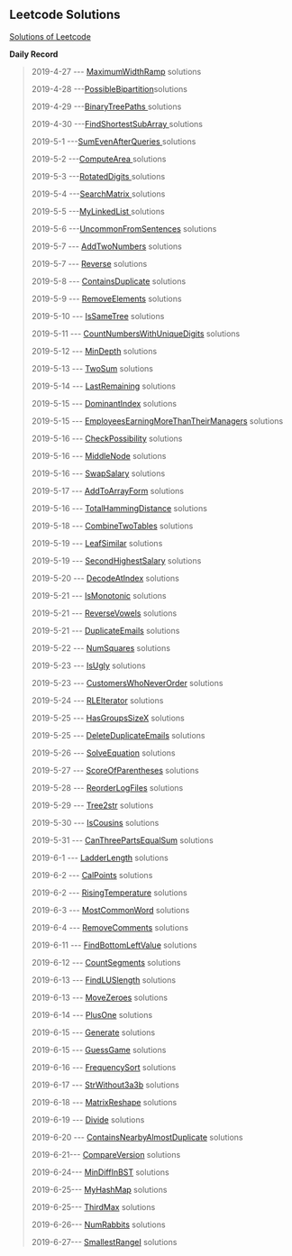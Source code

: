 ## **Leetcode Solutions**

[Solutions of Leetcode](https://leetcode-cn.com/problems/rotate-image/ "Solutions of Leetcode")

**Daily Record**

> 2019-4-27 --- [MaximumWidthRamp](https://github.com/MiZhuo/LeetCode/blob/master/Java/src/main/java/LeetCode_2019_04/LeetCode20190427/MaximumWidthRamp.java) solutions
>
> 2019-4-28 ---[PossibleBipartition](https://github.com/MiZhuo/LeetCode/blob/master/Java/src/main/java/LeetCode_2019_04/LeetCode20190428/PossibleBipartition.java)solutions
>
> 2019-4-29 ---[BinaryTreePaths ](https://github.com/MiZhuo/LeetCode/blob/master/Java/src/main/java/LeetCode_2019_04/LeetCode20190429/BinaryTreePaths.java)solutions
>
> 2019-4-30 ---[FindShortestSubArray ](https://github.com/MiZhuo/LeetCode/blob/master/Java/src/main/java/LeetCode_2019_04/LeetCode20190430/FindShortestSubArray.java)solutions
>
> 2019-5-1 ---[SumEvenAfterQueries ](https://github.com/MiZhuo/LeetCode/blob/master/Java/src/main/java/LeetCode_2019_05/LeetCode20190501/SumEvenAfterQueries.java)solutions
>
> 2019-5-2 ---[ComputeArea ](https://github.com/MiZhuo/LeetCode/blob/master/Java/src/main/java/LeetCode_2019_05/LeetCode20190502/ComputeArea.java)solutions
>
> 2019-5-3 ---[RotatedDigits ](https://github.com/MiZhuo/LeetCode/blob/master/Java/src/main/java/LeetCode_2019_05/LeetCode20190503/RotatedDigits.java)solutions
>
> 2019-5-4 ---[SearchMatrix ](https://github.com/MiZhuo/LeetCode/blob/master/Java/src/main/java/LeetCode_2019_05/LeetCode20190504/SearchMatrix.java)solutions
>
> 2019-5-5 ---[MyLinkedList ](https://github.com/MiZhuo/LeetCode/blob/master/Java/src/main/java/LeetCode_2019_05/LeetCode20190505/MyLinkedList.java)solutions
>
> 2019-5-6 ---[UncommonFromSentences](https://github.com/MiZhuo/LeetCode/blob/master/Java/src/main/java/LeetCode_2019_05/LeetCode20190506/UncommonFromSentences.java) solutions
>
> 2019-5-7 --- [AddTwoNumbers](https://github.com/MiZhuo/LeetCode/blob/master/Java/src/main/java/LeetCode_2019_05/LeetCode20190507/AddTwoNumbers.java)  solutions
>
> 2019-5-7 --- [Reverse](https://github.com/MiZhuo/LeetCode/blob/master/Java/src/main/java/LeetCode_2019_05/LeetCode20190507/Reverse.java)  solutions
>
> 2019-5-8 --- [ContainsDuplicate](https://github.com/MiZhuo/LeetCode/blob/master/Java/src/main/java/LeetCode_2019_05/LeetCode20190508/ContainsDuplicate.java) solutions
>
> 2019-5-9 --- [RemoveElements](https://github.com/MiZhuo/LeetCode/blob/master/Java/src/main/java/LeetCode_2019_05/LeetCode20190509/RemoveElements.java) solutions
>
> 2019-5-10 --- [IsSameTree](https://github.com/MiZhuo/LeetCode/blob/master/Java/src/main/java/LeetCode_2019_05/LeetCode20190510/IsSameTree.java) solutions
>
> 2019-5-11 --- [CountNumbersWithUniqueDigits](https://github.com/MiZhuo/LeetCode/blob/master/Java/src/main/java/LeetCode_2019_05/LeetCode20190511/CountNumbersWithUniqueDigits.java) solutions
>
> 2019-5-12 --- [MinDepth](https://github.com/MiZhuo/LeetCode/blob/master/Java/src/main/java/LeetCode_2019_05/LeetCode20190512/MinDepth.java) solutions
>
> 2019-5-13 --- [TwoSum](https://github.com/MiZhuo/LeetCode/blob/master/Java/src/main/java/LeetCode_2019_05/LeetCode20190513/TwoSum.java) solutions
>
> 2019-5-14 --- [LastRemaining](https://github.com/MiZhuo/LeetCode/blob/master/Java/src/main/java/LeetCode_2019_05/LeetCode20190514/LastRemaining.java) solutions
>
> 2019-5-15 --- [DominantIndex](https://github.com/MiZhuo/LeetCode/blob/master/Java/src/main/java/LeetCode_2019_05/LeetCode20190515/DominantIndex.java) solutions
>
> 2019-5-15 --- [EmployeesEarningMoreThanTheirManagers](https://github.com/MiZhuo/LeetCode/blob/master/Java/src/main/java/LeetCodeMySql/MySql20190515/EmployeesEarningMoreThanTheirManagers.sql) solutions
>
> 2019-5-16 --- [CheckPossibility](https://github.com/MiZhuo/LeetCode/blob/master/Java/src/main/java/LeetCode_2019_05/LeetCode20190516/CheckPossibility.java) solutions
>
> 2019-5-16 --- [MiddleNode](https://github.com/MiZhuo/LeetCode/blob/master/Java/src/main/java/LeetCode_2019_05/LeetCode20190516/MiddleNode.java) solutions
>
> 2019-5-16 --- [SwapSalary](https://github.com/MiZhuo/LeetCode/blob/master/Java/src/main/java/LeetCodeMySql/MySql20190516/SwapSalary.sql) solutions
>
> 2019-5-17 --- [AddToArrayForm](https://github.com/MiZhuo/LeetCode/blob/master/Java/src/main/java/LeetCode_2019_05/LeetCode20190517/AddToArrayForm.java) solutions
>
> 2019-5-16 --- [TotalHammingDistance](https://github.com/MiZhuo/LeetCode/blob/master/Java/src/main/java/LeetCode_2019_05/LeetCode20190518/TotalHammingDistance.java) solutions
>
> 2019-5-18 --- [CombineTwoTables](https://github.com/MiZhuo/LeetCode/blob/master/Java/src/main/java/LeetCodeMySql/MySql20190518/CombineTwoTables.sql) solutions
>
> 2019-5-19 --- [LeafSimilar](https://github.com/MiZhuo/LeetCode/blob/master/Java/src/main/java/LeetCode_2019_05/LeetCode20190519/LeafSimilar.java) solutions
>
> 2019-5-19 --- [SecondHighestSalary](https://github.com/MiZhuo/LeetCode/blob/master/Java/src/main/java/LeetCodeMySql/MySql20190519/SecondHighestSalary.sql) solutions
>
> 2019-5-20 --- [DecodeAtIndex](https://github.com/MiZhuo/LeetCode/blob/master/Java/src/main/java/LeetCode_2019_05/LeetCode20190520/DecodeAtIndex.java) solutions
>
> 2019-5-21 --- [IsMonotonic](https://github.com/MiZhuo/LeetCode/blob/master/Java/src/main/java/LeetCode_2019_05/LeetCode20190521/IsMonotonic.java) solutions
>
> 2019-5-21 --- [ReverseVowels](https://github.com/MiZhuo/LeetCode/blob/master/Java/src/main/java/LeetCode_2019_05/LeetCode20190521/ReverseVowels.java) solutions
>
> 2019-5-21 --- [DuplicateEmails](https://github.com/MiZhuo/LeetCode/blob/master/Java/src/main/java/LeetCodeMySql/MySql20190521/DuplicateEmails.sql) solutions
>
> 2019-5-22 --- [NumSquares](https://github.com/MiZhuo/LeetCode/blob/master/Java/src/main/java/LeetCode_2019_05/LeetCode20190522/NumSquares.java) solutions
>
> 2019-5-23 --- [IsUgly](https://github.com/MiZhuo/LeetCode/blob/master/Java/src/main/java/LeetCode_2019_05/LeetCode20190523/IsUgly.java) solutions
>
> 2019-5-23 --- [CustomersWhoNeverOrder](https://github.com/MiZhuo/LeetCode/blob/master/Java/src/main/java/LeetCodeMySql/MySql20190523/CustomersWhoNeverOrder.sql) solutions
>
> 2019-5-24 --- [RLEIterator](https://github.com/MiZhuo/LeetCode/blob/master/Java/src/main/java/LeetCode_2019_05/LeetCode20190524/RLEIterator.java) solutions
>
> 2019-5-25 --- [HasGroupsSizeX](https://github.com/MiZhuo/LeetCode/blob/master/Java/src/main/java/LeetCode_2019_05/LeetCode20190525/HasGroupsSizeX.java) solutions
>
> 2019-5-25 --- [DeleteDuplicateEmails](https://github.com/MiZhuo/LeetCode/blob/master/Java/src/main/java/LeetCodeMySql/MySql20190525/DeleteDuplicateEmails.sql) solutions
>
> 2019-5-26 --- [SolveEquation](https://github.com/MiZhuo/LeetCode/blob/master/Java/src/main/java/LeetCode_2019_05/LeetCode20190526/SolveEquation.java) solutions
>
> 2019-5-27 --- [ScoreOfParentheses](https://github.com/MiZhuo/LeetCode/blob/master/Java/src/main/LeetCode_2019_05/java/LeetCode20190527/ScoreOfParentheses.java) solutions
>
> 2019-5-28 --- [ReorderLogFiles](https://github.com/MiZhuo/LeetCode/blob/master/Java/src/main/java/LeetCode_2019_05/LeetCode20190528/reorderLogFiles.java) solutions
>
> 2019-5-29 --- [Tree2str](https://github.com/MiZhuo/LeetCode/blob/master/Java/src/main/java/LeetCode_2019_05/LeetCode20190529/Tree2str.java) solutions
>
> 2019-5-30 --- [IsCousins](https://github.com/MiZhuo/LeetCode/blob/master/Java/src/main/java/LeetCode_2019_05/LeetCode20190530/IsCousins.java) solutions
>
> 2019-5-31 --- [CanThreePartsEqualSum](https://github.com/MiZhuo/LeetCode/blob/master/Java/src/main/java/LeetCode_2019_05/LeetCode20190531/CanThreePartsEqualSum.java) solutions
>
> 2019-6-1 --- [LadderLength](https://github.com/MiZhuo/LeetCode/blob/master/Java/src/main/java/LeetCode_2019_06/LeetCode20190601/LadderLength.java) solutions
>
> 2019-6-2 --- [CalPoints](https://github.com/MiZhuo/LeetCode/blob/master/Java/src/main/java/LeetCode_2019_06/LeetCode20190602/CalPoints.java) solutions
>
> 2019-6-2 --- [RisingTemperature](https://github.com/MiZhuo/LeetCode/blob/master/Java/src/main/java/LeetCodeMySql/MySql20190602/RisingTemperature.sql) solutions
>
> 2019-6-3 --- [MostCommonWord](https://github.com/MiZhuo/LeetCode/blob/master/Java/src/main/java/LeetCode_2019_06/LeetCode20190603/MostCommonWord.java) solutions
>
> 2019-6-4 --- [RemoveComments](https://github.com/MiZhuo/LeetCode/blob/master/Java/src/main/java/LeetCode_2019_06/LeetCode20190604/RemoveComments.java) solutions
>
> 2019-6-11 --- [FindBottomLeftValue](https://github.com/MiZhuo/LeetCode/blob/master/Java/src/main/java/LeetCode_2019_06/LeetCode20190611/FindBottomLeftValue.java) solutions
>
> 2019-6-12 --- [CountSegments](https://github.com/MiZhuo/LeetCode/blob/master/Java/src/main/java/LeetCode_2019_06/LeetCode20190612/CountSegments.java) solutions
>
> 2019-6-13 --- [FindLUSlength](https://github.com/MiZhuo/LeetCode/blob/master/Java/src/main/java/LeetCode_2019_06/LeetCode20190613/FindLUSlength.java) solutions
>
> 2019-6-13 --- [MoveZeroes](https://github.com/MiZhuo/LeetCode/blob/master/Java/src/main/java/LeetCode_2019_06/LeetCode20190613/MoveZeroes.java) solutions
>
> 2019-6-14 --- [PlusOne](https://github.com/MiZhuo/LeetCode/blob/master/Java/src/main/java/LeetCode_2019_06/LeetCode20190614/PlusOne.java) solutions
>
> 2019-6-15 --- [Generate](https://github.com/MiZhuo/LeetCode/blob/master/Java/src/main/java/LeetCode_2019_06/LeetCode20190615/Generate.java) solutions
>
> 2019-6-15 --- [GuessGame](https://github.com/MiZhuo/LeetCode/blob/master/Java/src/main/java/LeetCode_2019_06/LeetCode20190615/GuessGame.java) solutions
>
> 2019-6-16 --- [FrequencySort](https://github.com/MiZhuo/LeetCode/blob/master/Java/src/main/java/LeetCode_2019_06/LeetCode20190616/FrequencySort.java) solutions
>
> 2019-6-17 --- [StrWithout3a3b](https://github.com/MiZhuo/LeetCode/blob/master/Java/src/main/java/LeetCode_2019_06/LeetCode20190617/StrWithout3a3b.java) solutions
>
> 2019-6-18 --- [MatrixReshape](https://github.com/MiZhuo/LeetCode/blob/master/Java/src/main/java/LeetCode_2019_06/LeetCode20190618/MatrixReshape.java) solutions
>
> 2019-6-19 --- [Divide](https://github.com/MiZhuo/LeetCode/blob/master/Java/src/main/java/LeetCode_2019_06/LeetCode20190619/Divide.java) solutions
>
> 2019-6-20 --- [ContainsNearbyAlmostDuplicate](https://github.com/MiZhuo/LeetCode/blob/master/Java/src/main/java/LeetCode_2019_06/LeetCode20190620/ContainsNearbyAlmostDuplicate.java) solutions
>
> 2019-6-21--- [CompareVersion](https://github.com/MiZhuo/LeetCode/blob/master/Java/src/main/java/LeetCode_2019_06/LeetCode20190621/CompareVersion.java) solutions
>
> 2019-6-24--- [MinDiffInBST](https://github.com/MiZhuo/LeetCode/blob/master/Java/src/main/java/LeetCode_2019_06/LeetCode20190624/MinDiffInBST.java) solutions
>
> 2019-6-25--- [MyHashMap](https://github.com/MiZhuo/LeetCode/blob/master/Java/src/main/java/LeetCode_2019_06/LeetCode20190625/MyHashMap.java) solutions
>
> 2019-6-25--- [ThirdMax](https://github.com/MiZhuo/LeetCode/blob/master/Java/src/main/java/LeetCode_2019_06/LeetCode20190625/ThirdMax.java) solutions
>
> 2019-6-26--- [NumRabbits](https://github.com/MiZhuo/LeetCode/blob/master/Java/src/main/java/LeetCode_2019_06/LeetCode20190626/NumRabbits.java) solutions
>
> 2019-6-27--- [SmallestRangeI](https://github.com/MiZhuo/LeetCode/blob/master/Java/src/main/java/LeetCode_2019_06/LeetCode20190627/SmallestRangeI.java) solutions
